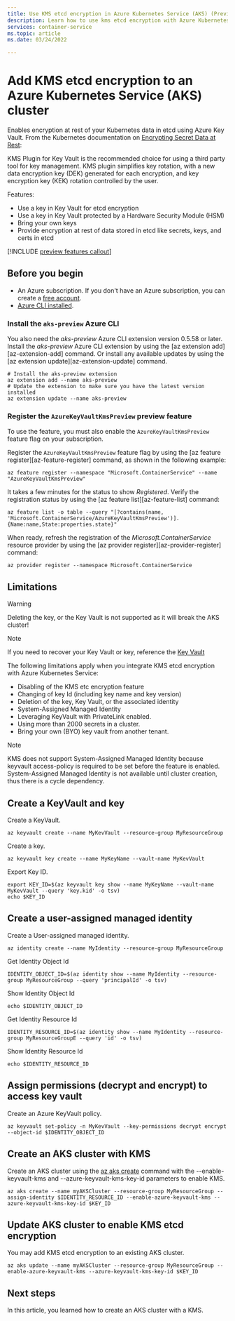 ```yaml
---
title: Use KMS etcd encryption in Azure Kubernetes Service (AKS) (Preview)
description: Learn how to use kms etcd encryption with Azure Kubernetes Service (AKS)
services: container-service
ms.topic: article
ms.date: 03/24/2022

---
```


# Add KMS etcd encryption to an Azure Kubernetes Service (AKS) cluster

Enables encryption at rest of your Kubernetes data in etcd using Azure Key Vault. From the Kubernetes documentation on [Encrypting Secret Data at Rest](https://kubernetes.io/docs/tasks/administer-cluster/kms-provider/):

KMS Plugin for Key Vault is the recommended choice for using a third party tool for key management. KMS plugin simplifies key rotation, with a new data encryption key (DEK) generated for each encryption, and key encryption key (KEK) rotation controlled by the user.

Features:
* Use a key in Key Vault for etcd encryption
* Use a key in Key Vault protected by a Hardware Security Module (HSM)
* Bring your own keys
* Provide encryption at rest of data stored in etcd like secrets, keys, and certs in etcd

[!INCLUDE [preview features callout](./includes/preview/preview-callout.md)]

## Before you begin

* An Azure subscription. If you don't have an Azure subscription, you can create a [free account](https://azure.microsoft.com/free).
* [Azure CLI installed](/cli/azure/install-azure-cli).

### Install the `aks-preview` Azure CLI

You also need the *aks-preview* Azure CLI extension version 0.5.58 or later. Install the *aks-preview* Azure CLI extension by using the [az extension add][az-extension-add] command. Or install any available updates by using the [az extension update][az-extension-update] command.

```azurecli-interactive
# Install the aks-preview extension
az extension add --name aks-preview
# Update the extension to make sure you have the latest version installed
az extension update --name aks-preview
```

### Register the `AzureKeyVaultKmsPreview` preview feature

To use the feature, you must also enable the `AzureKeyVaultKmsPreview` feature flag on your subscription.

Register the `AzureKeyVaultKmsPreview` feature flag by using the [az feature register][az-feature-register] command, as shown in the following example:

```azurecli-interactive
az feature register --namespace "Microsoft.ContainerService" --name "AzureKeyVaultKmsPreview"
```

It takes a few minutes for the status to show *Registered*. Verify the registration status by using the [az feature list][az-feature-list] command:

```azurecli-interactive
az feature list -o table --query "[?contains(name, 'Microsoft.ContainerService/AzureKeyVaultKmsPreview')].{Name:name,State:properties.state}"
```

When ready, refresh the registration of the *Microsoft.ContainerService* resource provider by using the [az provider register][az-provider-register] command:

```azurecli-interactive
az provider register --namespace Microsoft.ContainerService
```

## Limitations

> [!WARNING]
> Deleting the key, or the Key Vault is not supported as it will break the AKS cluster!

> [!NOTE]
> If you need to recover your Key Vault or key, reference the [Key Vault](https://docs.microsoft.com/azure/key-vault/general/key-vault-recovery?tabs=azure-cli) 

The following limitations apply when you integrate KMS etcd encryption with Azure Kubernetes Service:
* Disabling of the KMS etc encryption feature
* Changing of key Id (including key name and key version)
* Deletion of the key, Key Vault, or the associated identity
* System-Assigned Managed Identity
* Leveraging KeyVault with PrivateLink enabled.
* Using more than 2000 secrets in a cluster.
* Bring your own (BYO) key vault from another tenant.

> [!NOTE]
> KMS does not support System-Assigned Managed Identity because keyvault access-policy is required to be set before the feature is enabled.
> System-Assigned Managed Identity is not available until cluster creation, thus there is a cycle dependency.

## Create a KeyVault and key

Create a KeyVault.
```azurecli
az keyvault create --name MyKevVault --resource-group MyResourceGroup
```
Create a key.
```azurecli
az keyvault key create --name MyKeyName --vault-name MyKevVault
```
Export Key ID.
```azurecli
export KEY_ID=$(az keyvault key show --name MyKeyName --vault-name MyKevVault --query 'key.kid' -o tsv)
echo $KEY_ID
```

## Create a user-assigned managed identity

Create a User-assigned managed identity.
```azurecli
az identity create --name MyIdentity --resource-group MyResourceGroup
```

Get Identity Object Id
```azurecli
IDENTITY_OBJECT_ID=$(az identity show --name MyIdentity --resource-group MyResourceGroup --query 'principalId' -o tsv)
```

Show Identity Object Id
```azurecli
echo $IDENTITY_OBJECT_ID
```

Get Identity Resource Id
```azurecli
IDENTITY_RESOURCE_ID=$(az identity show --name MyIdentity --resource-group MyResourceGroupE --query 'id' -o tsv)
```

Show Identity Resource Id
```azurecli
echo $IDENTITY_RESOURCE_ID
```

## Assign permissions (decrypt and encrypt) to access key vault

Create an Azure KeyVault policy.
```azurecli-interactive
az keyvault set-policy -n MyKevVault --key-permissions decrypt encrypt --object-id $IDENTITY_OBJECT_ID
```

## Create an AKS cluster with KMS

Create an AKS cluster using the [az aks create][az-aks-create] command with the --enable-keyvault-kms and --azure-keyvault-kms-key-id parameters to enable KMS.
```azurecli-interactive
az aks create --name myAKSCluster --resource-group MyResourceGroup --assign-identity $IDENTITY_RESOURCE_ID --enable-azure-keyvault-kms --azure-keyvault-kms-key-id $KEY_ID
```

## Update AKS cluster to enable KMS etcd encryption 
You may add KMS etcd encryption to an existing AKS cluster. 
```azurecli-interactive
az aks update --name myAKSCluster --resource-group MyResourceGroup --enable-azure-keyvault-kms --azure-keyvault-kms-key-id $KEY_ID
```

## Next steps

In this article, you learned how to create an AKS cluster with a KMS. 

<!-- LINKS - Internal -->
[aks-support-policies]: support-policies.md
[aks-faq]: faq.md
[azure-cli-install]: /cli/azure/install-azure-cli
[az-aks-create]: /cli/azure/aks#az-aks-create
